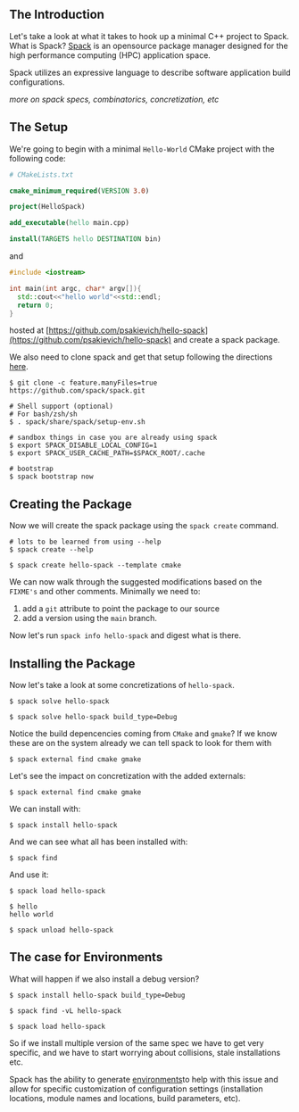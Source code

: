 ## The Introduction

Let's take a look at what it takes to hook up a minimal C++ project to Spack. 
What is Spack? [Spack](spack.readthedocs.io/latest) is an opensource package manager
designed for the high performance computing (HPC) application space.

Spack utilizes an expressive language to describe software application build configurations.

*more on spack specs, combinatorics, concretization, etc*

## The Setup

We're going to begin with a minimal `Hello-World` CMake project with the following code:

``` cmake
# CMakeLists.txt

cmake_minimum_required(VERSION 3.0)

project(HelloSpack)

add_executable(hello main.cpp)

install(TARGETS hello DESTINATION bin)
```

and 

``` c++
#include <iostream>

int main(int argc, char* argv[]){
  std::cout<<"hello world"<<std::endl;
  return 0;
}
```

hosted at [https://github.com/psakievich/hello-spack](https://github.com/psakievich/hello-spack) and create 
a spack package.

We also need to clone spack and get that setup following the directions [here](https://spack.readthedocs.io/en/latest/getting_started.html#installation).

``` terminal
$ git clone -c feature.manyFiles=true https://github.com/spack/spack.git

# Shell support (optional)
# For bash/zsh/sh
$ . spack/share/spack/setup-env.sh

# sandbox things in case you are already using spack
$ export SPACK_DISABLE_LOCAL_CONFIG=1
$ export SPACK_USER_CACHE_PATH=$SPACK_ROOT/.cache

# bootstrap
$ spack bootstrap now
```

## Creating the Package

Now we will create the spack package using the `spack create` command.


``` terminal
# lots to be learned from using --help
$ spack create --help

$ spack create hello-spack --template cmake
```
We can now walk through the suggested modifications based on the `FIXME's` and other comments.
Minimally we need to:

1) add a `git` attribute to point the package to our source
2) add a version using the `main` branch.

Now let's run `spack info hello-spack` and digest what is there.

## Installing the Package

Now let's take a look at some concretizations of `hello-spack`.

``` terminal
$ spack solve hello-spack

$ spack solve hello-spack build_type=Debug
```

Notice the build depencencies coming from `CMake` and `gmake`?
If we know these are on the system already we can tell spack to look for them with

``` terminal
$ spack external find cmake gmake
```

Let's see the impact on concretization with the added externals:

``` terminal
$ spack external find cmake gmake
```
We can install with:

``` terminal
$ spack install hello-spack
```

And we can see what all has been installed with:
``` terminal
$ spack find
```

And use it:
``` terminal
$ spack load hello-spack

$ hello
hello world

$ spack unload hello-spack
```

## The case for Environments

What will happen if we also install a debug version?
``` terminal
$ spack install hello-spack build_type=Debug

$ spack find -vL hello-spack

$ spack load hello-spack
```

So if we install multiple version of the same spec we have to get very specific,
and we have to start worrying about collisions, stale installations etc.

Spack has the ability to generate [environments](https://spack.readthedocs.io/en/latest/environments.html#environments-spack-yaml)to help with this issue and allow for specific customization of configuration settings (installation locations, module names and locations, build parameters, etc).



